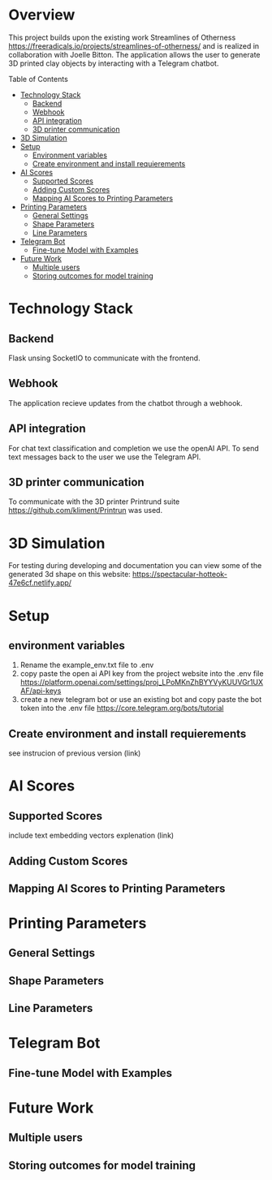 # Overview
This project builds upon the existing work Streamlines of Otherness https://freeradicals.io/projects/streamlines-of-otherness/ and is realized in collaboration with Joelle Bitton.
The application allows the user to generate 3D printed clay objects by interacting with a Telegram chatbot.

 Table of Contents
- [Technology Stack](#technology-stack)
  - [Backend](#backend)
  - [Webhook](#webhook)
  - [API integration](#api-integration)
  - [3D printer communication](#3d-printer-communication)
- [3D Simulation](#3d-simulation)
- [Setup](#setup)
  - [Environment variables](#environment-variables)
  - [Create environment and install requierements](#create-environment-and-install-requierements)
- [AI Scores](#ai-scores)
  - [Supported Scores](#supported-scores)
  - [Adding Custom Scores](#adding-custom-scores)
  - [Mapping AI Scores to Printing Parameters](#mapping-ai-scores-to-printing-parameters)
- [Printing Parameters](#printing-parameters)
  - [General Settings](#general-settings)
  - [Shape Parameters](#shape-parameters)
  - [Line Parameters](#line-parameters)
- [Telegram Bot](#telegram-bot)
  - [Fine-tune Model with Examples](#fine-tune-model-with-examples)
- [Future Work](#future-work)
  - [Multiple users](#multiple-users)
  - [Storing outcomes for model training](#storing-outcomes-for-model-training)

# Technology Stack
## Backend
Flask unsing SocketIO to communicate with the frontend. 
## Webhook
The application recieve updates from the chatbot through a webhook. 
## API integration
For chat text classification and completion we use the openAI API. 
To send text messages back to the user we use the Telegram API.
## 3D printer communication
To communicate with the 3D printer Printrund suite https://github.com/kliment/Printrun was used.

# 3D Simulation
For testing during developing and documentation you can view some of the generated 3d shape on this website: https://spectacular-hotteok-47e6cf.netlify.app/

# Setup
## environment variables
1. Rename the example_env.txt file to .env
2. copy paste the open ai API key from the project website into the .env file https://platform.openai.com/settings/proj_LPoMKnZhBYYVyKUUVGr1UXAF/api-keys
3. create a new telegram bot or use an existing bot and copy paste the bot token into the .env file https://core.telegram.org/bots/tutorial 
## Create environment and install requierements
see instrucion of previous version (link)

# AI Scores
## Supported Scores
include text embedding vectors explenation (link)
## Adding Custom Scores
## Mapping AI Scores to Printing Parameters

# Printing Parameters
## General Settings
## Shape Parameters
## Line Parameters

# Telegram Bot
## Fine-tune Model with Examples

# Future Work
## Multiple users
## Storing outcomes for model training